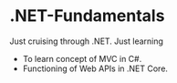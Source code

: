 # .NET-Fundamentals
Just cruising through .NET. Just learning 
- To learn concept of MVC in C#.
- Functioning of Web APIs in .NET Core.
